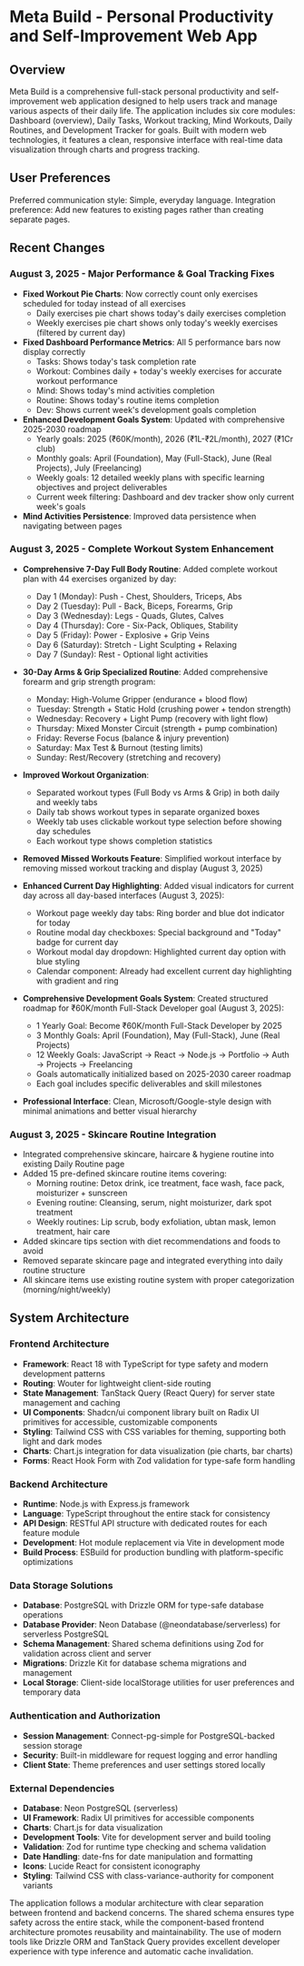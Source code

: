 # Meta Build - Personal Productivity and Self-Improvement Web App

## Overview

Meta Build is a comprehensive full-stack personal productivity and self-improvement web application designed to help users track and manage various aspects of their daily life. The application includes six core modules: Dashboard (overview), Daily Tasks, Workout tracking, Mind Workouts, Daily Routines, and Development Tracker for goals. Built with modern web technologies, it features a clean, responsive interface with real-time data visualization through charts and progress tracking.

## User Preferences

Preferred communication style: Simple, everyday language.
Integration preference: Add new features to existing pages rather than creating separate pages.

## Recent Changes

### August 3, 2025 - Major Performance & Goal Tracking Fixes
- **Fixed Workout Pie Charts**: Now correctly count only exercises scheduled for today instead of all exercises
  - Daily exercises pie chart shows today's daily exercises completion
  - Weekly exercises pie chart shows only today's weekly exercises (filtered by current day)
- **Fixed Dashboard Performance Metrics**: All 5 performance bars now display correctly
  - Tasks: Shows today's task completion rate
  - Workout: Combines daily + today's weekly exercises for accurate workout performance
  - Mind: Shows today's mind activities completion
  - Routine: Shows today's routine items completion  
  - Dev: Shows current week's development goals completion
- **Enhanced Development Goals System**: Updated with comprehensive 2025-2030 roadmap
  - Yearly goals: 2025 (₹60K/month), 2026 (₹1L-₹2L/month), 2027 (₹1Cr club)
  - Monthly goals: April (Foundation), May (Full-Stack), June (Real Projects), July (Freelancing)
  - Weekly goals: 12 detailed weekly plans with specific learning objectives and project deliverables
  - Current week filtering: Dashboard and dev tracker show only current week's goals
- **Mind Activities Persistence**: Improved data persistence when navigating between pages

### August 3, 2025 - Complete Workout System Enhancement
- **Comprehensive 7-Day Full Body Routine**: Added complete workout plan with 44 exercises organized by day:
  - Day 1 (Monday): Push - Chest, Shoulders, Triceps, Abs
  - Day 2 (Tuesday): Pull - Back, Biceps, Forearms, Grip  
  - Day 3 (Wednesday): Legs - Quads, Glutes, Calves
  - Day 4 (Thursday): Core - Six-Pack, Obliques, Stability
  - Day 5 (Friday): Power - Explosive + Grip Veins
  - Day 6 (Saturday): Stretch - Light Sculpting + Relaxing
  - Day 7 (Sunday): Rest - Optional light activities

- **30-Day Arms & Grip Specialized Routine**: Added comprehensive forearm and grip strength program:
  - Monday: High-Volume Gripper (endurance + blood flow)
  - Tuesday: Strength + Static Hold (crushing power + tendon strength)
  - Wednesday: Recovery + Light Pump (recovery with light flow)
  - Thursday: Mixed Monster Circuit (strength + pump combination)
  - Friday: Reverse Focus (balance & injury prevention)
  - Saturday: Max Test & Burnout (testing limits)
  - Sunday: Rest/Recovery (stretching and recovery)

- **Improved Workout Organization**: 
  - Separated workout types (Full Body vs Arms & Grip) in both daily and weekly tabs
  - Daily tab shows workout types in separate organized boxes
  - Weekly tab uses clickable workout type selection before showing day schedules
  - Each workout type shows completion statistics

- **Removed Missed Workouts Feature**: Simplified workout interface by removing missed workout tracking and display (August 3, 2025)

- **Enhanced Current Day Highlighting**: Added visual indicators for current day across all day-based interfaces (August 3, 2025):
  - Workout page weekly day tabs: Ring border and blue dot indicator for today
  - Routine modal day checkboxes: Special background and "Today" badge for current day
  - Workout modal day dropdown: Highlighted current day option with blue styling
  - Calendar component: Already had excellent current day highlighting with gradient and ring

- **Comprehensive Development Goals System**: Created structured roadmap for ₹60K/month Full-Stack Developer goal (August 3, 2025):
  - 1 Yearly Goal: Become ₹60K/month Full-Stack Developer by 2025
  - 3 Monthly Goals: April (Foundation), May (Full-Stack), June (Real Projects)  
  - 12 Weekly Goals: JavaScript → React → Node.js → Portfolio → Auth → Projects → Freelancing
  - Goals automatically initialized based on 2025-2030 career roadmap
  - Each goal includes specific deliverables and skill milestones

- **Professional Interface**: Clean, Microsoft/Google-style design with minimal animations and better visual hierarchy

### August 3, 2025 - Skincare Routine Integration
- Integrated comprehensive skincare, haircare & hygiene routine into existing Daily Routine page
- Added 15 pre-defined skincare routine items covering:
  - Morning routine: Detox drink, ice treatment, face wash, face pack, moisturizer + sunscreen
  - Evening routine: Cleansing, serum, night moisturizer, dark spot treatment
  - Weekly routines: Lip scrub, body exfoliation, ubtan mask, lemon treatment, hair care
- Added skincare tips section with diet recommendations and foods to avoid
- Removed separate skincare page and integrated everything into daily routine structure
- All skincare items use existing routine system with proper categorization (morning/night/weekly)

## System Architecture

### Frontend Architecture
- **Framework**: React 18 with TypeScript for type safety and modern development patterns
- **Routing**: Wouter for lightweight client-side routing
- **State Management**: TanStack Query (React Query) for server state management and caching
- **UI Components**: Shadcn/ui component library built on Radix UI primitives for accessible, customizable components
- **Styling**: Tailwind CSS with CSS variables for theming, supporting both light and dark modes
- **Charts**: Chart.js integration for data visualization (pie charts, bar charts)
- **Forms**: React Hook Form with Zod validation for type-safe form handling

### Backend Architecture
- **Runtime**: Node.js with Express.js framework
- **Language**: TypeScript throughout the entire stack for consistency
- **API Design**: RESTful API structure with dedicated routes for each feature module
- **Development**: Hot module replacement via Vite in development mode
- **Build Process**: ESBuild for production bundling with platform-specific optimizations

### Data Storage Solutions
- **Database**: PostgreSQL with Drizzle ORM for type-safe database operations
- **Database Provider**: Neon Database (@neondatabase/serverless) for serverless PostgreSQL
- **Schema Management**: Shared schema definitions using Zod for validation across client and server
- **Migrations**: Drizzle Kit for database schema migrations and management
- **Local Storage**: Client-side localStorage utilities for user preferences and temporary data

### Authentication and Authorization
- **Session Management**: Connect-pg-simple for PostgreSQL-backed session storage
- **Security**: Built-in middleware for request logging and error handling
- **Client State**: Theme preferences and user settings stored locally

### External Dependencies
- **Database**: Neon PostgreSQL (serverless)
- **UI Framework**: Radix UI primitives for accessible components
- **Charts**: Chart.js for data visualization
- **Development Tools**: Vite for development server and build tooling
- **Validation**: Zod for runtime type checking and schema validation
- **Date Handling**: date-fns for date manipulation and formatting
- **Icons**: Lucide React for consistent iconography
- **Styling**: Tailwind CSS with class-variance-authority for component variants

The application follows a modular architecture with clear separation between frontend and backend concerns. The shared schema ensures type safety across the entire stack, while the component-based frontend architecture promotes reusability and maintainability. The use of modern tools like Drizzle ORM and TanStack Query provides excellent developer experience with type inference and automatic cache invalidation.
